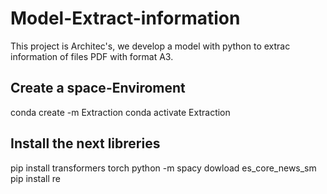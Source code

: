 # Model-Extract-information
This project is Architec's, we develop a model with python to extrac information of files PDF with format A3.

## Create a space-Enviroment
conda create -m Extraction
conda activate Extraction

## Install the next libreries
pip install transformers torch
python -m spacy dowload es_core_news_sm
pip install re